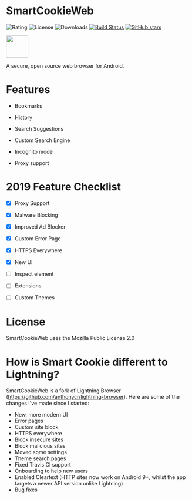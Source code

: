 # SmartCookieWeb
![Rating](https://img.shields.io/static/v1.svg?label=Rating&message=4/5&color=green)
![License](https://img.shields.io/static/v1.svg?label=License&message=MPLv2.0&color=brightgreen)
![Downloads](https://img.shields.io/static/v1.svg?label=Downloads&message=14k&color=brightgreen) 
[![Build Status](https://travis-ci.org/CookieGamesOfficial/SmartCookieWeb.svg?branch=master)](https://travis-ci.org/CookieGamesOfficial/SmartCookieWeb) 
[![GitHub stars](https://img.shields.io/github/stars/CookieGamesOfficial/SmartCookieWeb.svg?style=social&label=Star&maxAge=2592000)](https://GitHub.com/CookieGamesOfficial/SmartCookieWeb)

<a href="https://play.google.com/store/apps/details?id=com.cookiegames.smartcookie"><img src="https://play.google.com/intl/en_us/badges/images/generic/en_badge_web_generic.png" height="60"></a>

A secure, open source web browser for Android.

# Features
* Bookmarks

* History

* Search Suggestions

* Custom Search Engine

* Incognito mode

* Proxy support

# 2019 Feature Checklist

- [x] Proxy Support
- [x] Malware Blocking
- [x] Improved Ad Blocker
- [x] Custom Error Page
- [x] HTTPS Everywhere
- [x] New UI
- [ ] Inspect element
- [ ] Extensions
- [ ] Custom Themes

 
# License
SmartCookieWeb uses the Mozilla Public License 2.0

# How is Smart Cookie different to Lightning?
SmartCookieWeb is a fork of Lightning Browser (https://github.com/anthonycr/lightning-browser). Here are some of the changes I've made since I started:
- New, more modern UI
- Error pages
- Custom site block 
- HTTPS everywhere
- Block insecure sites
- Block malicious sites
- Moved some settings
- Theme search pages
- Fixed Travis CI support
- Onboarding to help new users
- Enabled Cleartext (HTTP sites now work on Android 9+, whilst the app targets a newer API version unlike Lightning)
- Bug fixes

